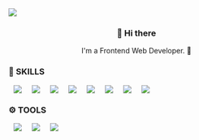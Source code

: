 <img src="https://capsule-render.vercel.app/api?type=slice&color=auto&height=300&section=header&text=Hi! I'm Palanbyul %20&fontSize=90" />
<h3 align="center"> 👋 Hi there </h3>
<p align="center">
I'm a Frontend Web Developer. 🌱
</p>

### 💪 SKILLS
<div style= "display: flex">
  <img src ="https://img.shields.io/badge/-HTML5-orange?&style=for-the-badge&logo=HTML5&logoColor=white" style= "height: auto; margin-left: 10px; margin-right :    10px"/>
<img src ="https://img.shields.io/badge/-CSS3-9cf?&style=for-the-badge&logo=CSS3&logoColor=white" style= "height: auto; margin-left: 10px; margin-right : 10px"/>
<img src ="https://img.shields.io/badge/-JavaScript-F7DF1E?&style=for-the-badge&logo=JavaScript&logoColor=white" style= "height: auto; margin-left: 10px; margin-right : 10px"/>
<img src ="https://img.shields.io/badge/-React-61DAFB?&style=for-the-badge&logo=React&logoColor=white" style= "height: auto; margin-left: 10px; margin-right : 10px"/>
<img src ="https://img.shields.io/badge/-Scss-ff69b4?&style=for-the-badge&logo=Scopus&logoColor=white" style= "height: auto; margin-left: 10px; margin-right : 10px"/>
 <img src ="https://img.shields.io/badge/-styled--components-ff96b4?&style=for-the-badge&logo=styled-components&logoColor=white" style= "height: auto; margin-left: 10px; margin-right : 10px"/>
  <img src ="https://img.shields.io/badge/-TypeScript-informational?&style=for-the-badge&logo=TypeScript&logoColor=white" style= "height: auto; margin-left: 10px; margin-right :    10px"/>  
  <img src ="https://img.shields.io/badge/-Tailwind CSS?style=for-the-badge&logo=Tailwind-CSS&logoColor=white" style= "height: auto; margin-left: 10px; margin-right :    10px"/>

</div>

### ⚙️ TOOLS
<div style= "display: flex">
  <img src ="https://img.shields.io/badge/-Git-F05032?&style=for-the-badge&logo=Git&logoColor=white" style= "height: auto; margin-left: 10px; margin-right : 10px"/>
    <img src ="https://img.shields.io/badge/-Visual Studio Code-007ACC?&style=for-the-badge&logo=Visual Studio Code&logoColor=white" style= "height: auto; margin-left: 10px; margin-right : 10px"/>
  <img src ="https://img.shields.io/badge/-Amazon AWS-232F3E?&style=for-the-badge&logo=Amazon AWS&logoColor=white" style= "height: auto; margin-left: 10px; margin-right : 10px"/>
</div>


